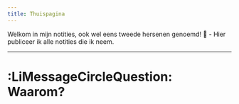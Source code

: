 ```yaml
---
title: Thuispagina
---
```

Welkom in mijn notities, ook wel eens tweede hersenen genoemd! 🧠 - Hier publiceer ik alle notities die ik neem. 

---
# :LiMessageCircleQuestion: Waarom?
